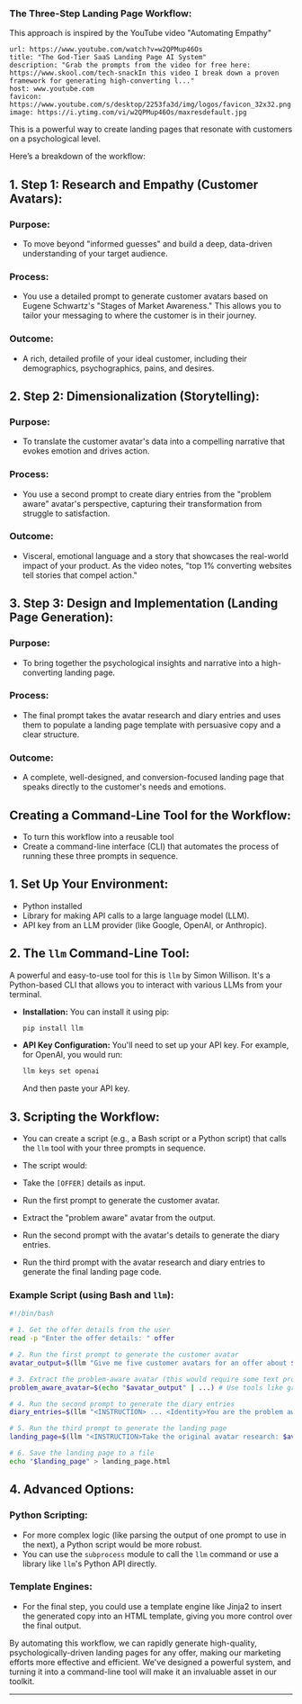 ### The Three-Step Landing Page Workflow:

This approach is inspired by the YouTube video "Automating Empathy"
```cardlink
url: https://www.youtube.com/watch?v=w2QPMup46Os
title: "The God-Tier SaaS Landing Page AI System"
description: "Grab the prompts from the video for free here: https://www.skool.com/tech-snackIn this video I break down a proven framework for generating high-converting l..."
host: www.youtube.com
favicon: https://www.youtube.com/s/desktop/2253fa3d/img/logos/favicon_32x32.png
image: https://i.ytimg.com/vi/w2QPMup46Os/maxresdefault.jpg
```

 This is a powerful way to create landing pages that resonate with customers on a psychological level.

 Here’s a breakdown of the workflow:

## 1. **Step 1: Research and Empathy (Customer Avatars):**

### **Purpose:**
- To move beyond "informed guesses" and build a deep, data-driven understanding of your target audience.
### **Process:**
- You use a detailed prompt to generate customer avatars based on Eugene Schwartz's "Stages of Market Awareness." This allows you to tailor your messaging to where the customer is in their journey.

### **Outcome:**
- A rich, detailed profile of your ideal customer, including their demographics, psychographics, pains, and desires.

## 2. **Step 2: Dimensionalization (Storytelling):**

### **Purpose:**
- To translate the customer avatar's data into a compelling narrative that evokes emotion and drives action.

### **Process:**
- You use a second prompt to create diary entries from the "problem aware" avatar's perspective, capturing their transformation from struggle to satisfaction.

### **Outcome:**
- Visceral, emotional language and a story that showcases the real-world impact of your product. As the video notes, "top 1% converting websites tell stories that compel action."

## 3. **Step 3: Design and Implementation (Landing Page Generation):**

### **Purpose:**
- To bring together the psychological insights and narrative into a high-converting landing page.

###  **Process:**
- The final prompt takes the avatar research and diary entries and uses them to populate a landing page template with persuasive copy and a clear structure.

### **Outcome:**
- A complete, well-designed, and conversion-focused landing page that speaks directly to the customer's needs and emotions.

## Creating a Command-Line Tool for the Workflow:

- To turn this workflow into a reusable tool
- Create a command-line interface (CLI) that automates the process of running these three prompts in sequence.

## **1. Set Up Your Environment:**

- Python installed
- Library for making API calls to a large language model (LLM).
- API key from an LLM provider (like Google, OpenAI, or Anthropic).

## **2. The `llm` Command-Line Tool:**

A powerful and easy-to-use tool for this is `llm` by Simon Willison.
It's a Python-based CLI that allows you to interact with various LLMs from your terminal.

- **Installation:** You can install it using pip:

    ```bash
    pip install llm
    ```

- **API Key Configuration:** You'll need to set up your API key. For example, for OpenAI, you would run:

    ```bash
    llm keys set openai
    ```

    And then paste your API key.

## **3. Scripting the Workflow:**

- You can create a script (e.g., a Bash script or a Python script) that calls the `llm` tool with your three prompts in sequence.
- The script would:

- Take the `[OFFER]` details as input.

- Run the first prompt to generate the customer avatar.

- Extract the "problem aware" avatar from the output.

- Run the second prompt with the avatar's details to generate the diary entries.

- Run the third prompt with the avatar research and diary entries to generate the final landing page code.

### **Example Script (using Bash and `llm`):**

```bash
#!/bin/bash

# 1. Get the offer details from the user
read -p "Enter the offer details: " offer

# 2. Run the first prompt to generate the customer avatar
avatar_output=$(llm "Give me five customer avatars for an offer about $offer...") # Abridged for clarity

# 3. Extract the problem-aware avatar (this would require some text processing)
problem_aware_avatar=$(echo "$avatar_output" | ...) # Use tools like grep, awk, or sed

# 4. Run the second prompt to generate the diary entries
diary_entries=$(llm "<INSTRUCTION> ... <Identity>You are the problem aware avatar: $problem_aware_avatar</Identity> ... </INSTRUCTION>")

# 5. Run the third prompt to generate the landing page
landing_page=$(llm "<INSTRUCTION>Take the original avatar research: $avatar_output, the diary entries above: $diary_entries, and the outline below...")

# 6. Save the landing page to a file
echo "$landing_page" > landing_page.html
```
## **4. Advanced Options:**

### **Python Scripting:**
- For more complex logic (like parsing the output of one prompt to use in the next), a Python script would be more robust.
- You can use the `subprocess` module to call the `llm` command or use a library like `llm`'s Python API directly.

### **Template Engines:**
- For the final step, you could use a template engine like Jinja2 to insert the generated copy into an HTML template, giving you more control over the final output.

By automating this workflow, we can rapidly generate high-quality, psychologically-driven landing pages for any offer, making our marketing efforts more effective and efficient.
We've designed a powerful system, and turning it into a command-line tool will make it an invaluable asset in our toolkit.

---